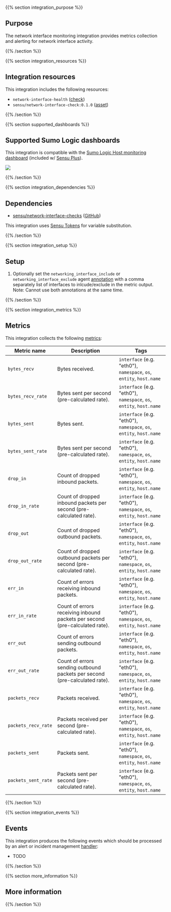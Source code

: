 {{% section integration_purpose %}}

## Purpose

<!-- Sensu Integration description; supports markdown -->

The network interface monitoring integration provides metrics collection and alerting for network interface activity.

{{% /section %}}

{{% section integration_resources %}}

<!-- Provide a high level overview of the integration contents (e.g. checks, filters, mutators, handlers, assets, etc) -->

## Integration resources

This integration includes the following resources:

* `network-interface-health` ([check])
* `sensu/network-interface-check:0.1.0` ([asset])

{{% /section %}}

{{% section supported_dashboards %}}

## Supported Sumo Logic dashboards

<!-- List of supported dashboards w/ screenshots (supports png, jpeg, and gif images; relative paths only; e.g. `![](img/dashboard-1.png)` )-->

This integration is compatible with the [Sumo Logic Host monitoring dashboard][sumo-host-dashboard-link] (included w/ [Sensu Plus][sensu-plus]).

![](img/dashboard.png)

{{% /section %}}

{{% section integration_dependencies %}}

## Dependencies

<!-- Links to any Sensu Integration dependencies (i.e. Sensu Plugins) -->

- [sensu/network-interface-checks][network-interface-checks-bonsai] ([GitHub][network-interface-checks-github])

This integration uses [Sensu Tokens][tokens] for variable substitution.

{{% /section %}}

{{% section integration_setup %}}

## Setup

<!-- Sensu Integration setup instructions, including Sensu agent configuration and external component configuration -->
<!-- EXAMPLE: what configuration (if any) is required in a third-party service to enable monitoring? -->

1. Optionally set the `networking_interface_include` or `networking_interface_exclude` agent [annotation] with a comma separately list of interfaces to inlcude/exclude in the metric output.  Note: Cannot use both annotations at the same time.

{{% /section %}}

{{% section integration_metrics %}}

## Metrics

<!-- List of all metrics collected by this integration. -->

This integration collects the following [metrics]:

Metric name | Description | Tags
----------- | ----------- | ----
`bytes_recv` | Bytes received. | `interface` (e.g. "eth0"), `namespace`, `os`, `entity`, `host.name`
`bytes_recv_rate` | Bytes sent per second (pre-calculated rate). | `interface` (e.g. "eth0"), `namespace`, `os`, `entity`, `host.name`
`bytes_sent` | Bytes sent. | `interface` (e.g. "eth0"), `namespace`, `os`, `entity`, `host.name`
`bytes_sent_rate` | Bytes sent per second (pre-calculated rate). | `interface` (e.g. "eth0"), `namespace`, `os`, `entity`, `host.name`
`drop_in` | Count of dropped inbound packets. | `interface` (e.g. "eth0"), `namespace`, `os`, `entity`, `host.name`
`drop_in_rate` | Count of dropped inbound packets per second (pre-calculated rate). | `interface` (e.g. "eth0"), `namespace`, `os`, `entity`, `host.name`
`drop_out` | Count of dropped outbound packets. | `interface` (e.g. "eth0"), `namespace`, `os`, `entity`, `host.name`
`drop_out_rate` | Count of dropped outbound packets per second (pre-calculated rate). | `interface` (e.g. "eth0"), `namespace`, `os`, `entity`, `host.name`
`err_in` | Count of errors receiving inbound packets. | `interface` (e.g. "eth0"), `namespace`, `os`, `entity`, `host.name`
`err_in_rate` | Count of errors receiving inbound packets per second (pre-calculated rate). | `interface` (e.g. "eth0"), `namespace`, `os`, `entity`, `host.name`
`err_out` | Count of errors sending outbound packets. | `interface` (e.g. "eth0"), `namespace`, `os`, `entity`, `host.name`
`err_out_rate` | Count of errors sending outbound packets per second (pre-calculated rate). | `interface` (e.g. "eth0"), `namespace`, `os`, `entity`, `host.name`
`packets_recv` | Packets received. | `interface` (e.g. "eth0"), `namespace`, `os`, `entity`, `host.name`
`packets_recv_rate` | Packets received per second (pre-calculated rate). | `interface` (e.g. "eth0"), `namespace`, `os`, `entity`, `host.name`
`packets_sent` | Packets sent. | `interface` (e.g. "eth0"), `namespace`, `os`, `entity`, `host.name`
`packets_sent_rate` | Packets sent per second (pre-calculated rate). | `interface` (e.g. "eth0"), `namespace`, `os`, `entity`, `host.name`

{{% /section %}}

{{% section integration_events %}}

## Events

<!-- List of all alerts generated by this integration. -->

This integration produces the following events which should be processed by an alert or incident management [handler]:

* TODO

{{% /section %}}

{{% section more_information %}}

## More information

<!-- Please provide links to any relevant reference documentation to help users learn more and/or troubleshoot this integration; specifically including any third-party software documentation. -->

{{% /section %}}

<!-- Links -->
[check]: https://docs.sensu.io/sensu-go/latest/observability-pipeline/observe-schedule/checks/
[asset]: https://docs.sensu.io/sensu-go/latest/plugins/assets/
[subscriptions]: https://docs.sensu.io/sensu-go/latest/observability-pipeline/observe-schedule/subscriptions/
[agents]: https://docs.sensu.io/sensu-go/latest/observability-pipeline/observe-schedule/agent/
[annotation]: https://docs.sensu.io/sensu-go/latest/observability-pipeline/observe-schedule/agent/#general-configuration-flags
[plugins]: https://docs.sensu.io/sensu-go/latest/plugins/
[metrics]: https://docs.sensu.io/sensu-go/latest/observability-pipeline/observe-schedule/metrics/
[handler]: https://docs.sensu.io/sensu-go/latest/observability-pipeline/observe-process/handlers/
[tokens]: https://docs.sensu.io/sensu-go/latest/observability-pipeline/observe-schedule/tokens/
[sensu-plus]: https://sensu.io/features/analytics
[sumo-host-dashboard-link]: https://www.sumologic.com/application/host-and-process-metrics/
[network-interface-checks-bonsai]: https://bonsai.sensu.io/assets/sensu/network-interface-checks
[network-interface-checks-github]: https://github.com/sensu/network-interface-checks

